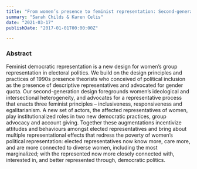 ```yaml
---
title: "From women’s presence to feminist representation: Second-generation design for women’s group representation"
summary: "Sarah Childs & Karen Celis"
date: "2021-03-17"
publishDate: "2017-01-01T00:00:00Z"

---
```


### Abstract

Feminist democratic representation is a new design for women’s group representation in electoral politics. We build on the design principles and practices of 1990s presence theorists who conceived of political inclusion as the presence of descriptive representatives and advocated for gender quota. Our second-generation design foregrounds women’s ideological and intersectional heterogeneity, and advocates for a representative process that enacts three feminist principles – inclusiveness, responsiveness and egalitarianism. A new set of actors, the affected representatives of women, play institutionalized roles in two new democratic practices, group advocacy and account giving. Together these augmentations incentivize attitudes and behaviours amongst elected representatives and bring about multiple representational effects that redress the poverty of women’s political representation: elected representatives now know more, care more, and are more connected to diverse women, including the most marginalized; with the represented now more closely connected with, interested in, and better represented through, democratic politics.